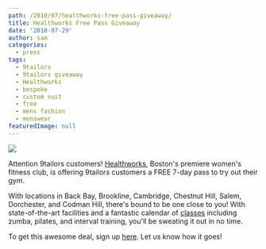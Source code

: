 ```yaml
---
path: /2010/07/healthworks-free-pass-giveaway/
title: Healthworks Free Pass Giveaway
date: '2010-07-29'
author: sam
categories:
  - press
tags:
  - 9tailors
  - 9tailors giveaway
  - Healthworks
  - bespoke
  - custom suit
  - free
  - mens fashion
  - menswear
featuredImage: null
---
```

[![](http://4.bp.blogspot.com/_20LDsLnO2rk/TFGsZF1EmwI/AAAAAAAAAwQ/bFM_cw65n9o/s400/deal_Healthworks_Fitness_Centers_Discount_Boston.jpg)](http://4.bp.blogspot.com/_20LDsLnO2rk/TFGsZF1EmwI/AAAAAAAAAwQ/bFM_cw65n9o/s1600/deal_Healthworks_Fitness_Centers_Discount_Boston.jpg) 

Attention 9tailors customers! [Healthworks](http://www.healthworksfitness.com/), Boston's premiere women's fitness club, is offering 9tailors customers a FREE 7-day pass to try out their gym. 

With locations in Back Bay, Brookline, Cambridge, Chestnut Hill, Salem, Dorchester, and Codman Hill, there's bound to be one close to you! With state-of-the-art facilities and a fantastic calendar of [classes](http://www.healthworksfitness.com/classes/index.php) including zumba, pilates, and interval training, you'll be sweating it out in no time. 

To get this awesome deal, sign up [here](http://www.healthworksfitness.com/special/9tailors.php). Let us know how it goes!